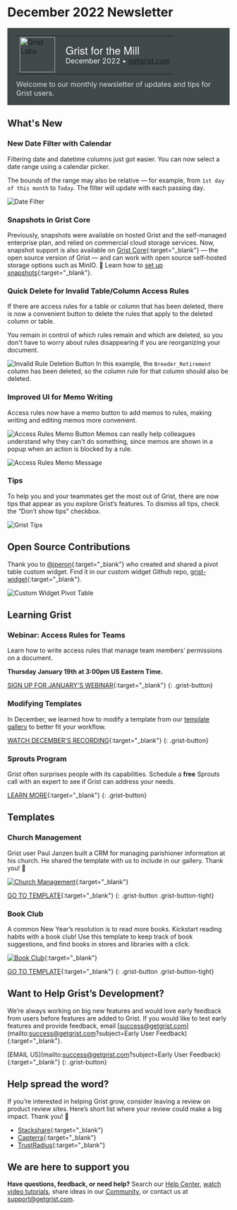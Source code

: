 # December 2022 Newsletter

<style>
  /* restore some poorly overridden defaults */
  .newsletter-header .table {
    background-color: initial;
    border: initial;
  }
  .newsletter-header .table > tbody > tr > td {
    padding: initial;
    border: initial;
    vertical-align: initial;
  }
  .newsletter-header img.header-img {
    padding: initial;
    max-width: initial;
    display: initial;
    padding: initial;
    line-height: initial;
    background-color: initial;
    border: initial;
    border-radius: initial;
    margin: initial;
  }

  /* copy newsletter styles, with a prefix for sufficient specificity */
  .newsletter-header .header {
    border: none;
    padding: 0;
    margin: 0;
  }
  .newsletter-header table > tbody > tr > td.header-image {
    width: 80px;
    padding-right: 16px;
  }
  .newsletter-header table > tbody > tr > td.header-text {
    background-color: #42494B;
    padding: 16px 20px;
  }
  .newsletter-header table.header-top {
    border: none;
    padding: 0;
    margin: 0;
    width: 100%;
  }
  .header-title {
    font-family: Helvetica Neue, Helvetica, Arial, sans-serif;
    font-size: 24px;
    line-height: 28px;
    color: #FFFFFF;
  }
  .header-month {
    color: #FFFFFF;
  }
  .header-welcome {
    margin-top: 12px;
    color: #FFFFFF;
  }
  .newsletter-summary {
    background-color: #e3fff5;
    margin: 0;
    padding: 10px;
  }
  .newsletter-summary-header {
    text-align: center;
    padding-bottom: 10px;
    border-bottom: 1px solid lightgrey;
  }
  .newsletter-summary ul {
    padding-left: 20px;
  }
  .newsletter-summary li {
    margin-bottom: 10px;
  }
  .newsletter-summary li p {
    margin: 0px
  }
</style>
<div class="newsletter-header">
<table class="header" cellpadding="0" cellspacing="0" border="0"><tr>
  <td class="header-text">
    <table class="header-top"><tr>
      <td class="header-image">
        <a href="https://www.getgrist.com">
          <img class="header-img" srcimages/newsletters/2020-12/grist-labs-new-year.png" width="80" height="80" alt="Grist Labs" border="0">
        </a>
      </td>
      <td class="header-top-text">
        <div class="header-title">Grist for the Mill</div>
        <div class="header-month">December 2022
          &#8226; <a href="https://www.getgrist.com/">getgrist.com</a></div>
      </td>
    </tr></table>
    <div class="header-welcome" style="color: #e0e0e0;">
      Welcome to our monthly newsletter of updates and tips for Grist users.
    </div>
  </td>
</tr></table>
</div>

## What's New

### New  Date Filter with Calendar

Filtering date and datetime columns just got easier. You can now select a date range using a calendar picker. 

The bounds of the range may also be relative — for example, from `1st day of this month` to `Today`. The filter will update with each passing day.

![Date Filter](images/newsletters/2022-12/date-filter.png)

### Snapshots in Grist Core

Previously, snapshots were available on hosted Grist and the self-managed enterprise plan, and relied on commercial cloud storage services. Now, snapshot support is also available on [Grist Core](https://github.com/gristlabs/grist-core){:target="\_blank"} — the open source version of Grist — and can work with open source self-hosted storage options such as MinIO. 🎉 Learn how to [set up snapshots](../en/self-managed.md#how-do-i-set-up-snapshots){:target="\_blank"}.

### Quick Delete for Invalid Table/Column Access Rules

If there are access rules for a table or column that has been deleted, there is now a convenient button to delete the rules that apply to the deleted column or table. 

You remain in control of which rules remain and which are deleted, so you don't have to worry about rules disappearing if you are reorganizing your document.

![Invalid Rule Deletion Button](images/newsletters/2022-12/invalid-rule-button.png)
In this example, the `Breeder_Retirement` column has been deleted, so the column rule for that column should also be deleted.

### Improved UI for Memo Writing

Access rules now have a memo button to add memos to rules, making writing and editing memos more convenient.

![Access Rules Memo Button](images/newsletters/2022-12/ui-memo-writing.png)
Memos can really help colleagues understand why they can't do something, since memos are shown in a popup when an action is blocked by a rule.

![Access Rules Memo Message](images/newsletters/2022-12/acl-memo-toast.png)

### Tips

To help you and your teammates get the most out of Grist, there are now tips that appear as you explore Grist’s features. To dismiss all tips, check the “Don’t show tips” checkbox.

![Grist Tips](images/newsletters/2022-12/onboarding-tips.png)

## Open Source Contributions

Thank you to [@jperon](https://github.com/jperon){:target="\_blank"} who created and shared a pivot table custom widget. Find it in our custom widget Github repo, [grist-widget](https://github.com/gristlabs/grist-widget/tree/master/pivottable){:target="\_blank"}.

![Custom Widget Pivot Table](images/newsletters/2022-12/custom-pivot-table.png)

## Learning Grist

### Webinar: Access Rules for Teams

Learn how to write access rules that manage team members’ permissions on a document.

**Thursday January 19th at 3:00pm US Eastern Time.**

[SIGN UP FOR JANUARY'S WEBINAR](https://www.getgrist.com/learn-grist-webinar/){:target="\_blank"}
{: .grist-button}

### Modifying Templates

In December, we learned how to modify a template from our [template gallery](https://docs.getgrist.com/p/templates) to better fit your workflow.

[WATCH DECEMBER'S RECORDING](https://www.youtube.com/watch?v=T1Xq4Y2jV50){:target="\_blank"}
{: .grist-button}

### Sprouts Program

Grist often surprises people with its capabilities. Schedule a **free** Sprouts call with an expert to see if Grist can address your needs.

[LEARN MORE](https://www.getgrist.com/sprouts-program/){:target="\_blank"}
{: .grist-button}

## Templates

### Church Management

Grist user Paul Janzen built a CRM for managing parishioner information at his church. He shared the template with us to include in our gallery. Thank you! 🙏

[![Church Management](images/newsletters/2022-12/church-management.png)](https://templates.getgrist.com/tTWqP14fKcmw/Church-Management/){:target="\_blank"}

[GO TO TEMPLATE](https://templates.getgrist.com/tTWqP14fKcmw/Church-Management/){:target="\_blank"}
{: .grist-button .grist-button-tight}

### Book Club

A common New Year’s resolution is to read more books. Kickstart reading habits with a book club! Use this template to keep track of book suggestions, and find books in stores and libraries with a click.

[![Book Club](images/newsletters/2022-12/bookclub.png)](https://templates.getgrist.com/hdXy57qLiyNf/Book-Club){:target="\_blank"}

[GO TO TEMPLATE](https://templates.getgrist.com/hdXy57qLiyNf/Book-Club){:target="\_blank"}
{: .grist-button .grist-button-tight}

## Want to Help Grist’s Development?

We’re always working on big new features and would love early feedback from users before features are added to Grist. If you would like to test early features and provide feedback, email [success@getgrist.com](mailto:success@getgrist.com?subject=Early User Feedback){:target="\_blank"}. 

[EMAIL US](mailto:success@getgrist.com?subject=Early User Feedback){:target="\_blank"}
{: .grist-button}

## Help spread the word?
If you’re interested in helping Grist grow, consider leaving a review on product review sites. Here’s  short list where your review could make a big impact. Thank you! 🙏


* [Stackshare](https://stackshare.io/getgrist){:target="\_blank"}
* [Capterra](https://www.capterra.com/p/232821/Grist/){:target="\_blank"}
* [TrustRadius](https://www.trustradius.com/products/grist/){:target="\_blank"}

## We are here to support you

**Have questions, feedback, or need help?** Search our [Help Center](../en/index.md), [watch video
tutorials](https://www.youtube.com/channel/UCx0ioQrrC-bIrkmZ7ZULr0g/playlists), share ideas in our
[Community](https://community.getgrist.com), or contact us at <support@getgrist.com>.